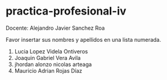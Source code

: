 # practica-profesional-iv

Docente: Alejandro Javier Sanchez Roa

Favor insertar sus nombres y apellidos en una lista numerada.

1. Lucia Lopez Videla Ontiveros
2. Joaquin Gabriel Vera Avila
3. jhordan alonzo nicolas arteaga
4. Mauricio Adrian Rojas Díaz 

